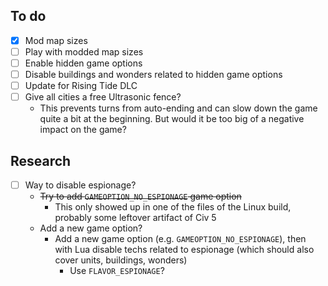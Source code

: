 ## To do

- [x] Mod map sizes
- [ ] Play with modded map sizes
- [ ] Enable hidden game options
- [ ] Disable buildings and wonders related to hidden game options
- [ ] Update for Rising Tide DLC
- [ ] Give all cities a free Ultrasonic fence?
  - This prevents turns from auto-ending and can slow down the game quite a bit at the beginning. But would it be too big of a negative impact on the game?

## Research

- [ ] Way to disable espionage?
  - ~~Try to add `GAMEOPTION_NO_ESPIONAGE` game option~~
    - This only showed up in one of the files of the Linux build, probably some leftover artifact of Civ 5
  - Add a new game option?
    - Add a new game option (e.g. `GAMEOPTION_NO_ESPIONAGE`), then with Lua disable techs related to espionage (which should also cover units, buildings, wonders)
      - Use `FLAVOR_ESPIONAGE`?
